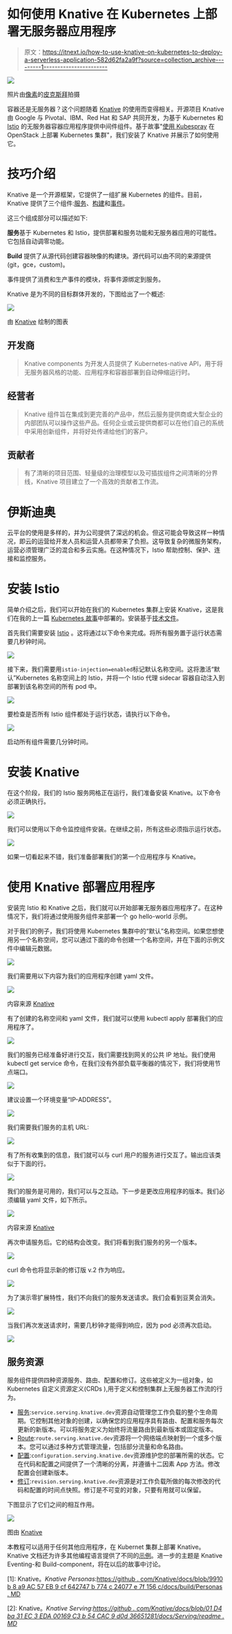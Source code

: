 # 如何使用 Knative 在 Kubernetes 上部署无服务器应用程序

> 原文：<https://itnext.io/how-to-use-knative-on-kubernetes-to-deploy-a-serverless-application-582d62fa2a9f?source=collection_archive---------1----------------------->

![](img/32742e9b45163aaa2ae704e572d43a86.png)

照片由[像素](https://www.pexels.com/photo/business-cargo-cargo-container-city-262353/)的[皮克斯拜](https://www.pexels.com/@pixabay)拍摄

容器还是无服务器？这个问题随着 [Knative](https://cloud.google.com/knative) 的使用而变得相关。开源项目 Knative 由 Google 与 Pivotal、IBM、Red Hat 和 SAP 共同开发，为基于 Kubernetes 和 [Istio](https://istio.io) 的无服务器容器应用程序提供中间件组件。基于故事"[使用 Kubespray](https://medium.com/@Robert.N/deploy-a-kubernetes-cluster-on-openstack-using-kubespray-39b230b13d62) 在 OpenStack 上部署 Kubernetes 集群"，我们安装了 Knative 并展示了如何使用它。

# 技巧介绍

Knative 是一个开源框架，它提供了一组扩展 Kubernetes 的组件。目前，Knative 提供了三个组件:[服务](https://github.com/knative/serving)、[构建](https://github.com/knative/build)和[事件](https://github.com/knative/eventing)。

这三个组成部分可以描述如下:

**服务**基于 Kubernetes 和 Istio，提供部署和服务功能和无服务器应用的可能性。它包括自动调零功能。

**Build** 提供了从源代码创建容器映像的构建块。源代码可以由不同的来源提供(git，gce，custom)。

事件提供了消费和生产事件的模块，将事件源绑定到服务。

Knative 是为不同的目标群体开发的，下图给出了一个概述:

![](img/c058de8c0c9fbaba3be7e1b8c2ef89cd.png)

由 [Knative](https://github.com/knative/docs/blob/9910b8a9ac57eb9cf642747b774c24077e7f156c/docs/images/knative-audience.png) 绘制的图表

## 开发商

> Knative components 为开发人员提供了 Kubernetes-native API，用于将无服务器风格的功能、应用程序和容器部署到自动伸缩运行时。

## 经营者

> Knative 组件旨在集成到更完善的产品中，然后云服务提供商或大型企业的内部团队可以操作这些产品。任何企业或云提供商都可以在他们自己的系统中采用创新组件，并将好处传递给他们的客户。

## 贡献者

> 有了清晰的项目范围、轻量级的治理模型以及可插拔组件之间清晰的分界线，Knative 项目建立了一个高效的贡献者工作流。

# 伊斯迪奥

云平台的使用是多样的，并为公司提供了深远的机会。但这可能会导致这样一种情况，即云的运营给开发人员和运营人员都带来了负担。这导致复杂的微服务架构，运营必须管理广泛的混合和多云实施。在这种情况下，Istio 帮助控制、保护、连接和监控服务。

# 安装 Istio

简单介绍之后，我们可以开始在我们的 Kubernetes 集群上安装 Knative，这是我们在我的上一篇 [Kubernetes 故事](https://medium.com/@Robert.N/deploy-a-kubernetes-cluster-on-openstack-using-kubespray-39b230b13d62)中部署的。安装基于[技术文件](https://www.knative.dev/docs/install/knative-with-any-k8s/)。

首先我们需要安装 [Istio](https://istio.io) 。这将通过以下命令来完成。将所有服务置于运行状态需要几秒钟时间。

![](img/b83217fc9d165cac25e6af59e8b545a2.png)

接下来，我们需要用`istio-injection=enabled`标记默认名称空间。这将激活“默认”Kubernetes 名称空间上的 Istio，并将一个 Istio 代理 sidecar 容器自动注入到部署到该名称空间的所有 pod 中。

![](img/ead15d8be90cf143242b5a5335d5dca9.png)

要检查是否所有 Istio 组件都处于运行状态，请执行以下命令。

![](img/e9684d3a085a1cc185834165d41c867b.png)

启动所有组件需要几分钟时间。

# 安装 Knative

在这个阶段，我们的 Istio 服务网格正在运行，我们准备安装 Knative。以下命令必须正确执行。

![](img/3ebdce708e338dd945e87a8c79f58567.png)

我们可以使用以下命令监控组件安装。在继续之前，所有这些必须指示运行状态。

![](img/fec8a0f1003ad421e3d481f0fdac146d.png)

如果一切看起来不错，我们准备部署我们的第一个应用程序与 Knative。

# 使用 Knative 部署应用程序

安装完 Istio 和 Knative 之后，我们就可以开始部署无服务器应用程序了。在这种情况下，我们将通过使用服务组件来部署一个 go hello-world 示例。

对于我们的例子，我们将使用 Kubernetes 集群中的“默认”名称空间。如果您想使用另一个名称空间，您可以通过下面的命令创建一个名称空间，并在下面的示例文件中编辑元数据。

![](img/833f047e7016292d1caaf5e0ce779fae.png)

我们需要用以下内容为我们的应用程序创建 yaml 文件。

![](img/bd531b8a42fa995cdf0324f2e7455e89.png)

内容来源 [Knative](https://www.knative.dev/docs/install/getting-started-knative-app/)

有了创建的名称空间和 yaml 文件，我们就可以使用 kubectl apply 部署我们的应用程序了。

![](img/4d017b5cec72387b5f905d6851e04390.png)

我们的服务已经准备好进行交互，我们需要找到网关的公共 IP 地址。我们使用 kubectl get service 命令，在我们没有外部负载平衡器的情况下，我们将使用节点端口。

![](img/bddee470a98be471ee44af146a898926.png)

建议设置一个环境变量“IP-ADDRESS”。

![](img/2ea74822203e72b2498f850ec5d53a70.png)

我们需要我们服务的主机 URL:

![](img/e473d49b8650d459deb1832db8fb2f12.png)

有了所有收集到的信息，我们就可以与 curl 用户的服务进行交互了。输出应该类似于下面的行。

![](img/02591b19e064caa1879a6683333845e3.png)

我们的服务是可用的，我们可以与之互动。下一步是更改应用程序的版本。我们必须编辑 yaml 文件，如下所示。

![](img/8c98189a0003266da66fa6f46d45957c.png)

内容来源 [Knative](https://www.knative.dev/docs/install/getting-started-knative-app/)

再次申请服务后。它的结构会改变。我们将看到我们服务的另一个版本。

![](img/b48ab2f7e1b84a21b2ce31bc83cc29c0.png)

curl 命令也将显示新的修订版 v.2 作为响应。

![](img/d57ca9acdc948c74172e7ccc74567200.png)

为了演示零扩展特性，我们不向我们的服务发送请求。我们会看到豆荚会消失。

![](img/1e51c13d59de58df4c5123a3c35ff971.png)

当我们再次发送请求时，需要几秒钟才能得到响应，因为 pod 必须再次启动。

![](img/7bed00e3a247d9279bf7ae5304f8ec18.png)

## 服务资源

服务组件提供四种资源服务、路由、配置和修订。这些被定义为一组对象，如 Kubernetes 自定义资源定义(CRDs ),用于定义和控制集群上无服务器工作流的行为。

*   [服务](https://github.com/knative/serving/blob/master/docs/spec/spec.md#service):`service.serving.knative.dev`资源自动管理您工作负载的整个生命周期。它控制其他对象的创建，以确保您的应用程序具有路由、配置和服务每次更新的新版本。可以将服务定义为始终将流量路由到最新版本或固定版本。
*   [Route](https://github.com/knative/serving/blob/master/docs/spec/spec.md#route):`route.serving.knative.dev`资源将一个网络端点映射到一个或多个版本。您可以通过多种方式管理流量，包括部分流量和命名路由。
*   [配置](https://github.com/knative/serving/blob/master/docs/spec/spec.md#configuration):`configuration.serving.knative.dev`资源维护您的部署所需的状态。它在代码和配置之间提供了一个清晰的分离，并遵循十二因素 App 方法。修改配置会创建新版本。
*   [修订](https://github.com/knative/serving/blob/master/docs/spec/spec.md#revision):`revision.serving.knative.dev`资源是对工作负载所做的每次修改的代码和配置的时间点快照。修订是不可变的对象，只要有用就可以保留。

下图显示了它们之间的相互作用。

![](img/53e6eb4d3a7d2e5dc808680c4540c27a.png)

图由 [Knative](https://github.com/knative/serving/raw/master/docs/spec/images/object_model.png)

本教程可以适用于任何其他应用程序，在 Kubernet 集群上部署 Knative。Knative 文档还为许多其他编程语言提供了不同的[示例](https://www.knative.dev/docs/serving/samples/hello-world/)。进一步的主题是 Knative Eventing-和 Build-component，将在以后的故事中讨论。

[1]: Knative。*Knative Personas*:[https://github . com/Knative/docs/blob/9910 b 8 a9 AC 57 EB 9 cf 642747 b 774 c 24077 e 7f 156 c/docs/build/Personas . MD](https://github.com/knative/docs/blob/9910b8a9ac57eb9cf642747b774c24077e7f156c/docs/build/personas.md)

[2]: Knative。*Knative Serving*:*[https://github . com/Knative/docs/blob/01 D4 ba 31 EC 3 EDA 00169 C3 b 54 CAC 9 d0d 36651281/docs/Serving/readme . MD](https://github.com/knative/docs/blob/01d4ba31ec3eda00169c3b54ccac9d0d36651281/docs/serving/README.md)*
